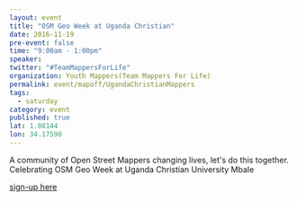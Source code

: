 ```yaml
---
layout: event
title: "OSM Geo Week at Uganda Christian"
date: 2016-11-19
pre-event: false
time: "9:00am - 1:00pm"
speaker: 
twitter: "#TeamMappersForLife"
organization: Youth Mappers(Team Mappers For Life)
permalink: event/mapoff/UgandaChristianMappers
tags: 
  - saturday
category: event
published: true
lat: 1.08144
lon: 34.17590
---
```

A community of Open Street Mappers changing lives, let's do this together.
Celebrating OSM Geo Week at Uganda Christian University Mbale

[sign-up here](https://www.facebook.com/Team-Mappers-For-Life-280043492353209/?ref=bookmarks)
